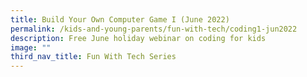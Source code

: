 ```yaml
---
title: Build Your Own Computer Game I (June 2022)
permalink: /kids-and-young-parents/fun-with-tech/coding1-jun2022
description: Free June holiday webinar on coding for kids
image: ""
third_nav_title: Fun With Tech Series
---
```

